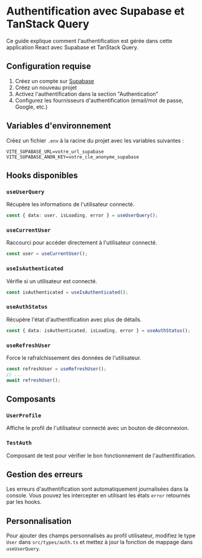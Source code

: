 # Authentification avec Supabase et TanStack Query

Ce guide explique comment l'authentification est gérée dans cette application React avec Supabase et TanStack Query.

## Configuration requise

1. Créez un compte sur [Supabase](https://supabase.com/)
2. Créez un nouveau projet
3. Activez l'authentification dans la section "Authentication"
4. Configurez les fournisseurs d'authentification (email/mot de passe, Google, etc.)

## Variables d'environnement

Créez un fichier `.env` à la racine du projet avec les variables suivantes :

```env
VITE_SUPABASE_URL=votre_url_supabase
VITE_SUPABASE_ANON_KEY=votre_cle_anonyme_supabase
```

## Hooks disponibles

### `useUserQuery`

Récupère les informations de l'utilisateur connecté.

```typescript
const { data: user, isLoading, error } = useUserQuery();
```

### `useCurrentUser`

Raccourci pour accéder directement à l'utilisateur connecté.

```typescript
const user = useCurrentUser();
```

### `useIsAuthenticated`

Vérifie si un utilisateur est connecté.

```typescript
const isAuthenticated = useIsAuthenticated();
```

### `useAuthStatus`

Récupère l'état d'authentification avec plus de détails.

```typescript
const { data: isAuthenticated, isLoading, error } = useAuthStatus();
```

### `useRefreshUser`

Force le rafraîchissement des données de l'utilisateur.

```typescript
const refreshUser = useRefreshUser();
// ...
await refreshUser();
```

## Composants

### `UserProfile`

Affiche le profil de l'utilisateur connecté avec un bouton de déconnexion.

### `TestAuth`

Composant de test pour vérifier le bon fonctionnement de l'authentification.

## Gestion des erreurs

Les erreurs d'authentification sont automatiquement journalisées dans la console. Vous pouvez les intercepter en utilisant les états `error` retournés par les hooks.

## Personnalisation

Pour ajouter des champs personnalisés au profil utilisateur, modifiez le type `User` dans `src/types/auth.ts` et mettez à jour la fonction de mappage dans `useUserQuery`.
